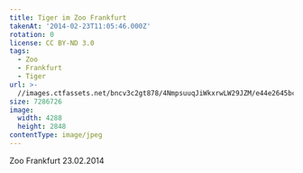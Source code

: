 ```yaml
---
title: Tiger im Zoo Frankfurt
takenAt: '2014-02-23T11:05:46.000Z'
rotation: 0
license: CC BY-ND 3.0
tags:
  - Zoo
  - Frankfurt
  - Tiger
url: >-
  //images.ctfassets.net/bncv3c2gt878/4NmpsuuqJiWkxrwLW29JZM/e44e2645bcfe91adf7140a99874fbb90/tiger-im-zoo-frankfurt_12729911913_o
size: 7286726
image:
  width: 4288
  height: 2848
contentType: image/jpeg
---
```


Zoo Frankfurt 23.02.2014